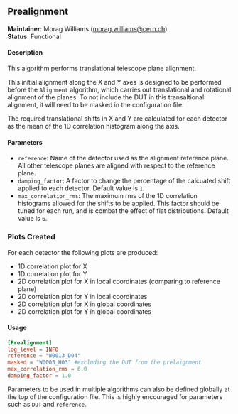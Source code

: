 ## Prealignment
**Maintainer**: Morag Williams (<morag.williams@cern.ch>)   
**Status**: Functional   

#### Description
This algorithm performs translational telescope plane alignment.

This initial alignment along the X and Y axes is designed to be performed before the `Alignment` algorithm, which carries out translational and rotational alignment of the planes. To not include the DUT in this transaltional alignment, it will need to be masked in the configuration file.

The required translational shifts in X and Y are calculated for each detector as the mean of the 1D correlation histogram along the axis.

#### Parameters
* `reference`: Name of the detector used as the alignment reference plane. All other telescope planes are aligned with respect to the reference plane.
* `damping_factor`: A factor to change the percentage of the calcuated shift applied to each detector. Default value is `1`.
* `max_correlation_rms`: The maximum rms of the 1D correlation histograms allowed for the shifts to be applied. This factor should be tuned for each run, and is combat the effect of flat distributions. Default value is `6`.

### Plots Created
For each detector the following plots are produced:
* 1D correlation plot for X
* 1D correlation plot for Y
* 2D correlation plot for X in local coordinates (comparing to reference plane)
* 2D correlation plot for Y in local coordinates
* 2D correlation plot for X in global coordinates
* 2D correlation plot for Y in global coordinates

#### Usage
```toml
[Prealignment]
log_level = INFO
reference = "W0013_D04"
masked = "W0005_H03" #excluding the DUT from the prelaignment
max_correlation_rms = 6.0
damping_factor = 1.0
```
Parameters to be used in multiple algorithms can also be defined globally at the top of the configuration file. This is highly encouraged for parameters such as `DUT` and `reference`.
